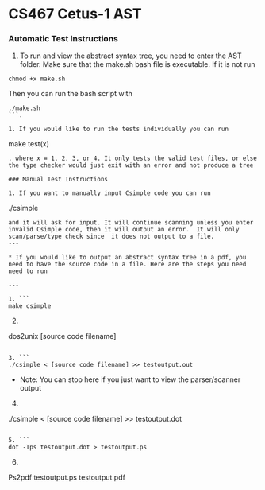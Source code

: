 # CS467 Cetus-1 AST

### Automatic Test Instructions
1. To run and view the abstract syntax tree, you need to enter the AST folder. Make sure that the make.sh bash file is executable. If it is not run
```
chmod +x make.sh
```
Then you can run the bash script with
```
./make.sh
```.

1. If you would like to run the tests individually you can run
```
make test(x)
```
, where x = 1, 2, 3, or 4. It only tests the valid test files, or else the type checker would just exit with an error and not produce a tree

### Manual Test Instructions

1. If you want to manually input Csimple code you can run
```
./csimple
```
and it will ask for input. It will continue scanning unless you enter invalid Csimple code, then it will output an error.  It will only scan/parse/type check since  it does not output to a file.
---

* If you would like to output an abstract syntax tree in a pdf, you need to have the source code in a file. Here are the steps you need need to run

---

1. ```
make csimple
```

2. ```
dos2unix [source code filename]
```

3. ```
./csimple < [source code filename] >> testoutput.out
```
 * Note: You can stop here if you just want to view the parser/scanner output

4. ```
./csimple <  [source code filename] >> testoutput.dot
```

5. ```
dot -Tps testoutput.dot > testoutput.ps
```

6. ```
Ps2pdf testoutput.ps testoutput.pdf
```
